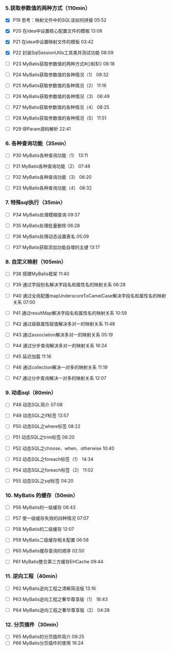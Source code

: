 ### 5.获取参数值的两种方式（110min）

- [x] P19  思考：映射文件中的SQL该如何拼接  05:52
- [x] P20  在idea中设置核心配置文件的模板  13:08
- [x] P21  在idea中设置映射文件的模板  03:42

- [x] P22  封装SqlSessionUtils工具类并测试功能  08:09
- [ ] P23  MyBatis获取参数值的两种方式#{}和${}  08:18
- [ ] P24  MyBatis获取参数值的各种情况（1）  09:32
- [ ] P25  MyBatis获取参数值的各种情况（2）  11:16
- [ ] P26  MyBatis获取参数值的各种情况（3）  06:49
- [ ] P27  MyBatis获取参数值的各种情况（4）  08:25
- [ ] P28  MyBatis获取参数值的各种情况（5）  11:51
- [ ] P29  @Param源码解析  22:41



### 6. 各种查询功能（35min）

- [ ] P30  MyBatis各种查询功能（1）  13:11
- [ ] P31  MyBatis各种查询功能（2）  07:48
- [ ] P32  MyBatis各种查询功能（3）  06:20
- [ ] P33  MyBatis各种查询功能（4）  08:32





### 7. 特殊sql执行（35min）

- [ ] P34  MyBatis处理模糊查询  09:37
- [ ] P35  MyBatis处理批量删除  06:28
- [ ] P36  MyBatis处理动态设置表名  05:09
- [ ] P37  MyBatis获取添加功能自增的主键  13:17





### 8. 自定义映射（105min）

- [ ] P38  搭建MyBatis框架  11:40
- [ ] P39  通过字段别名解决字段名和属性名的映射关系  06:28
- [ ] P40  通过全局配置mapUnderscoreToCamelCase解决字段名和属性名的映射关系  07:00
- [ ] P41  通过resultMap解决字段名和属性名的映射关系  10:59
- [ ] P42  通过级联属性赋值解决多对一的映射关系  11:48
- [ ] P43  通过association解决多对一的映射关系  05:19
- [ ] P44  通过分步查询解决多对一的映射关系  16:24
- [ ] P45  延迟加载  11:16
- [ ] P46  通过collection解决一对多的映射关系  11:19
- [ ] P47  通过分步查询解决一对多的映射关系  12:07





### 9. 动态sql（80min）

- [ ] P48  动态SQL简介  07:08
- [ ] P49  动态SQL之if标签  13:57
- [ ] P50  动态SQL之where标签  08:22
- [ ] P51  动态SQL之trim标签  06:20
- [ ] P52  动态SQL之choose、when、otherwise  10:40
- [ ] P53  动态SQL之foreach标签（1）  14:34
- [ ] P54  动态SQL之foreach标签（2）  11:02
- [ ] P55  动态SQL之sql标签  04:20 



### 10. MyBatis 的缓存（50min）

- [ ] P56  MyBatis的一级缓存  08:43
- [ ] P57  使一级缓存失效的四种情况  07:07
- [ ] P58  MyBatis的二级缓存  12:07
- [ ] P59  MyBatis二级缓存相关配置  06:58
- [ ] P60  MyBatis缓存查询的顺序  02:50
- [ ] P61  MyBatis整合第三方缓存EHCache  09:44



### 11. 逆向工程（40min）

- [ ] P62  MyBatis逆向工程之清晰简洁版  13:16
- [ ] P63  MyBatis逆向工程之奢华尊享版（1）  18:43
- [ ] P64  MyBatis逆向工程之奢华尊享版（2）  04:28





### 12. 分页插件（30min）

- [ ] P65  MyBatis的分页插件简介  09:25
- [ ] P66  MyBatis分页插件的使用 16:24
